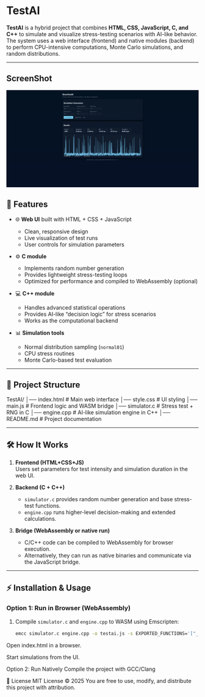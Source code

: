 # TestAI

**TestAI** is a hybrid project that combines **HTML, CSS, JavaScript, C, and C++** to simulate and visualize stress-testing scenarios with AI-like behavior.  
The system uses a web interface (frontend) and native modules (backend) to perform CPU-intensive computations, Monte Carlo simulations, and random distributions.  

---

## ScreenShot
![ScreenShot](ScreenShot.png)

## 🚀 Features

- 🌐 **Web UI** built with HTML + CSS + JavaScript
  - Clean, responsive design
  - Live visualization of test runs
  - User controls for simulation parameters

- ⚙️ **C module**
  - Implements random number generation
  - Provides lightweight stress-testing loops
  - Optimized for performance and compiled to WebAssembly (optional)

- 💻 **C++ module**
  - Handles advanced statistical operations
  - Provides AI-like “decision logic” for stress scenarios
  - Works as the computational backend

- 📊 **Simulation tools**
  - Normal distribution sampling (`normal01`)
  - CPU stress routines
  - Monte Carlo-based test evaluation

---

## 📂 Project Structure

TestAI/
│── index.html # Main web interface
│── style.css # UI styling
│── main.js # Frontend logic and WASM bridge
│── simulator.c # Stress test + RNG in C
│── engine.cpp # AI-like simulation engine in C++
│── README.md # Project documentation

---

## 🛠️ How It Works

1. **Frontend (HTML+CSS+JS)**  
   Users set parameters for test intensity and simulation duration in the web UI.

2. **Backend (C + C++)**  
   - `simulator.c` provides random number generation and base stress-test functions.  
   - `engine.cpp` runs higher-level decision-making and extended calculations.

3. **Bridge (WebAssembly or native run)**  
   - C/C++ code can be compiled to WebAssembly for browser execution.  
   - Alternatively, they can run as native binaries and communicate via the JavaScript bridge.

---

## ⚡ Installation & Usage

### Option 1: Run in Browser (WebAssembly)
1. Compile `simulator.c` and `engine.cpp` to WASM using Emscripten:
   ```bash
   emcc simulator.c engine.cpp -o testai.js -s EXPORTED_FUNCTIONS='["_runSimulation"]'
Open index.html in a browser.

Start simulations from the UI.

Option 2: Run Natively
Compile the project with GCC/Clang

📜 License
MIT License © 2025
You are free to use, modify, and distribute this project with attribution.